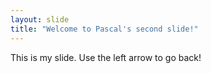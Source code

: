 ```yaml
---
layout: slide
title: "Welcome to Pascal's second slide!"
---
```

This is my slide.
Use the left arrow to go back!
